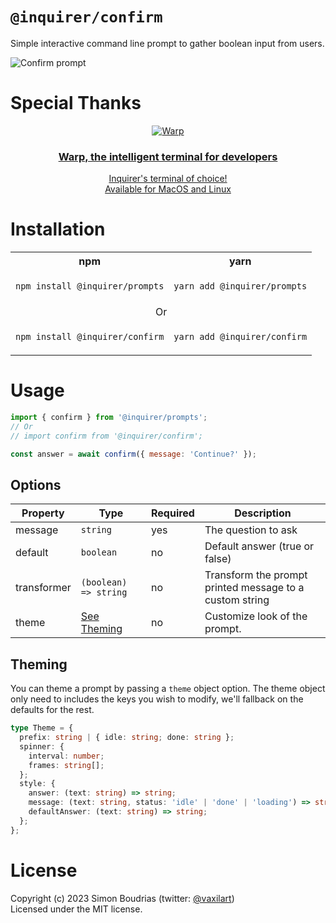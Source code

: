 # `@inquirer/confirm`

Simple interactive command line prompt to gather boolean input from users.

![Confirm prompt](https://cdn.rawgit.com/SBoudrias/Inquirer.js/28ae8337ba51d93e359ef4f7ee24e79b69898962/assets/screenshots/confirm.svg)

# Special Thanks

<div align="center" markdown="1">

[![Warp](https://github.com/user-attachments/assets/0c3b132c-8984-49cf-918a-db6f6abe2c01)](https://www.warp.dev/?utm_source=npmjs&utm_medium=referral&utm_campaign=inquirer)<br>

### [Warp, the intelligent terminal for developers](https://www.warp.dev/?utm_source=npmjs&utm_medium=referral&utm_campaign=inquirer)

[Inquirer's terminal of choice!](https://www.warp.dev/?utm_source=npmjs&utm_medium=referral&utm_campaign=inquirer)<br>
[Available for MacOS and Linux](https://www.warp.dev/?utm_source=npmjs&utm_medium=referral&utm_campaign=inquirer)<br>

</div>

# Installation

<table>
<tr>
  <th>npm</th>
  <th>yarn</th>
</tr>
<tr>
<td>

```sh
npm install @inquirer/prompts
```

</td>
<td>

```sh
yarn add @inquirer/prompts
```

</td>
</tr>
<tr>
<td colSpan="2" align="center">Or</td>
</tr>
<tr>
<td>

```sh
npm install @inquirer/confirm
```

</td>
<td>

```sh
yarn add @inquirer/confirm
```

</td>
</tr>
</table>

# Usage

```js
import { confirm } from '@inquirer/prompts';
// Or
// import confirm from '@inquirer/confirm';

const answer = await confirm({ message: 'Continue?' });
```

## Options

| Property    | Type                    | Required | Description                                             |
| ----------- | ----------------------- | -------- | ------------------------------------------------------- |
| message     | `string`                | yes      | The question to ask                                     |
| default     | `boolean`               | no       | Default answer (true or false)                          |
| transformer | `(boolean) => string`   | no       | Transform the prompt printed message to a custom string |
| theme       | [See Theming](#Theming) | no       | Customize look of the prompt.                           |

## Theming

You can theme a prompt by passing a `theme` object option. The theme object only need to includes the keys you wish to modify, we'll fallback on the defaults for the rest.

```ts
type Theme = {
  prefix: string | { idle: string; done: string };
  spinner: {
    interval: number;
    frames: string[];
  };
  style: {
    answer: (text: string) => string;
    message: (text: string, status: 'idle' | 'done' | 'loading') => string;
    defaultAnswer: (text: string) => string;
  };
};
```

# License

Copyright (c) 2023 Simon Boudrias (twitter: [@vaxilart](https://twitter.com/Vaxilart))<br/>
Licensed under the MIT license.
